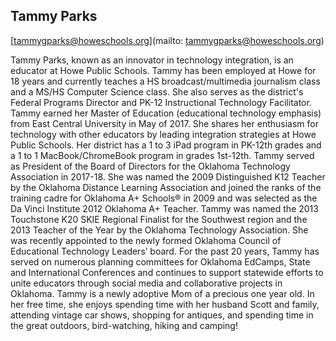 ## Tammy Parks

[tammygparks@howeschools.org](mailto: tammygparks@howeschools.org)

Tammy Parks, known as an innovator in technology integration, is an educator at Howe Public Schools. Tammy has been employed at Howe for 18 years and currently teaches a HS broadcast/multimedia journalism class and a MS/HS Computer Science class.  She also serves as the district's Federal Programs Director and PK-12 Instructional Technology Facilitator.  Tammy earned her Master of Education (educational technology emphasis) from East Central University in May of 2017.  She shares her enthusiasm for technology with other educators by leading integration strategies at Howe Public Schools.  Her district has a 1 to 3 iPad program in PK-12th grades and a 1 to 1 MacBook/ChromeBook program in grades 1st-12th.  Tammy served as President of the Board of Directors for the Oklahoma Technology Association in 2017-18.  She was named the 2009 Distinguished K12 Teacher by the Oklahoma Distance Learning Association and joined the ranks of the training cadre for Oklahoma A+ Schools® in 2009 and was selected as the Da Vinci Institute 2012 Oklahoma A+ Teacher.  Tammy was named the 2013 Touchstone K20 SKIE Regional Finalist for the Southwest region and the 2013 Teacher of the Year by the Oklahoma Technology Association. She was recently appointed to the newly formed Oklahoma Council of Educational Technology Leaders’ board.  For the past 20 years, Tammy has served on numerous planning committees for Oklahoma EdCamps, State and International Conferences and continues to support statewide efforts to unite educators through social media and collaborative projects in Oklahoma.  Tammy is a newly adoptive Mom of a precious one year old.  In her free time, she enjoys spending time with her husband Scott and family, attending vintage car shows, shopping for antiques, and spending time in the great outdoors, bird-watching, hiking and camping!
